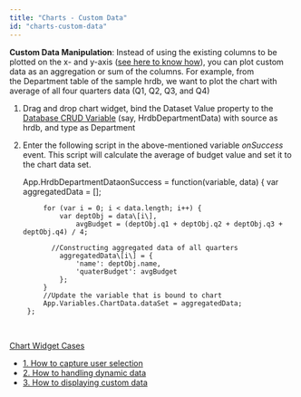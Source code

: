 ```yaml
---
title: "Charts - Custom Data"
id: "charts-custom-data"
---
```


**Custom Data Manipulation**: Instead of using the existing columns to be plotted on the x- and y-axis ([see here to know how](/learn/how-tos/charts-displaying-user-selection-another-widget/)), you can plot custom data as an aggregation or sum of the columns. For example, from the Department table of the sample hrdb, we want to plot the chart with average of all four quarters data (Q1, Q2, Q3, and Q4)

1. Drag and drop chart widget, bind the Dataset Value property to the [Database CRUD Variable](/learn/assets/var_sel.png) (say, HrdbDepartmentData) with source as hrdb, and type as Department
2. Enter the following script in the above-mentioned variable _onSuccess_ event. This script will calculate the average of budget value and set it to the chart data set.
    
    App.HrdbDepartmentDataonSuccess = function(variable, data) {
            var aggregatedData = \[\];
    
            for (var i = 0; i < data.length; i++) {
                var deptObj = data\[i\],
                    avgBudget = (deptObj.q1 + deptObj.q2 + deptObj.q3 + deptObj.q4) / 4;
    
              //Constructing aggregated data of all quarters
                aggregatedData\[i\] = {
                    'name': deptObj.name,
                    'quaterBudget': avgBudget
                };
            }
            //Update the variable that is bound to chart
            App.Variables.ChartData.dataSet = aggregatedData;
        };
    
     

[Chart Widget Cases](/learn/app-development/widgets/chart/chart-widget/#use-cases)

- [1\. How to capture user selection](/learn/how-tos/charts-displaying-user-selection-another-widget/)
- [2\. How to handling dynamic data](/learn/how-tos/charts-handling-dynamic-data/)
- [3\. How to displaying custom data](/learn/how-tos/charts-custom-data/)
